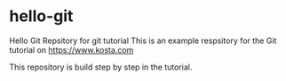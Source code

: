 # hello-git
Hello Git Repsitory for git tutorial
This is an example respsitory for the Git tutorial on
https://www.kosta.com

This repository is build step by step in the tutorial.